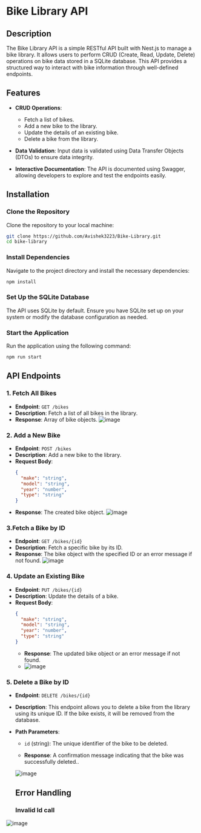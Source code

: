 # Bike Library API

## Description

The Bike Library API is a simple RESTful API built with Nest.js to manage a bike library. It allows users to perform CRUD (Create, Read, Update, Delete) operations on bike data stored in a SQLite database. This API provides a structured way to interact with bike information through well-defined endpoints.

## Features

- **CRUD Operations**:
  - Fetch a list of bikes.
  - Add a new bike to the library.
  - Update the details of an existing bike.
  - Delete a bike from the library.

- **Data Validation**: Input data is validated using Data Transfer Objects (DTOs) to ensure data integrity.

- **Interactive Documentation**: The API is documented using Swagger, allowing developers to explore and test the endpoints easily.

## Installation

### Clone the Repository
Clone the repository to your local machine:
```bash
git clone https://github.com/Avishek3223/Bike-Library.git
cd bike-library
 ```
### Install Dependencies
Navigate to the project directory and install the necessary dependencies:
```bash
npm install
 ```
### Set Up the SQLite Database
The API uses SQLite by default. Ensure you have SQLite set up on your system or modify the database configuration as needed.

### Start the Application
Run the application using the following command:
```bash
npm run start
 ```

## API Endpoints

### 1. Fetch All Bikes
- **Endpoint**: `GET /bikes`
- **Description**: Fetch a list of all bikes in the library.
- **Response**: Array of bike objects.
  ![image](https://github.com/user-attachments/assets/a4517c25-b41a-4dab-a452-94ad49bd6078)


### 2. Add a New Bike
- **Endpoint**: `POST /bikes`
- **Description**: Add a new bike to the library.
- **Request Body**:
  ```json
  {
    "make": "string",
    "model": "string",
    "year": "number",
    "type": "string"
  }
   ```
- **Response**: The created bike object.
  ![image](https://github.com/user-attachments/assets/836efd3d-360d-4d5b-8d2f-eb989ec7a568)


### 3.Fetch a Bike by ID
- **Endpoint**: `GET /bikes/{id}`
- **Description**: Fetch a specific bike by its ID.
- **Response**: The bike object with the specified ID or an error message if not found.
![image](https://github.com/user-attachments/assets/9de3a623-da9b-48ac-92ab-63d33df61a3e)

### 4. Update an Existing Bike
- **Endpoint**: `PUT /bikes/{id}`
- **Description**: Update the details of a bike.
- **Request Body**:
  ```json
  {
    "make": "string",
    "model": "string",
    "year": "number",
    "type": "string"
  }
   ```
  - **Response**: The updated bike object or an error message if not found.
  - ![image](https://github.com/user-attachments/assets/f3767664-2135-4df2-97db-f31bd68a5010)

 
### 5. Delete a Bike by ID
- **Endpoint**: `DELETE /bikes/{id}`
- **Description**: This endpoint allows you to delete a bike from the library using its unique ID. If the bike exists, it will be removed from the database.

- **Path Parameters**:
  - `id` (string): The unique identifier of the bike to be deleted.

  - **Response**: A confirmation message indicating that the bike was successfully deleted..
 
  ![image](https://github.com/user-attachments/assets/d65c9722-479c-4890-9b45-c8248f92eecd)


  ## Error Handling

  ### Invalid Id call
 ![image](https://github.com/user-attachments/assets/43963678-1c9d-41c7-8628-8697183063bc)


